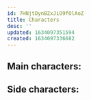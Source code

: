 ```yaml
---
id: 7HNjtDynBZxJiO9fOlAoZ
title: Characters
desc: ''
updated: 1634097351594
created: 1634097336682
---
```


## Main characters:

## Side characters:

